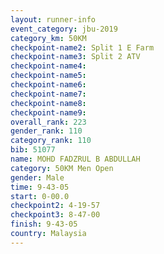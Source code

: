 ```yaml
---
layout: runner-info 
event_category: jbu-2019 
category_km: 50KM 
checkpoint-name2: Split 1 E Farm 
checkpoint-name3: Split 2 ATV 
checkpoint-name4: 
checkpoint-name5: 
checkpoint-name6: 
checkpoint-name7: 
checkpoint-name8: 
checkpoint-name9: 
overall_rank: 223
gender_rank: 110
category_rank: 110
bib: 51077
name: MOHD FADZRUL B ABDULLAH
category: 50KM Men Open
gender: Male
time: 9-43-05
start: 0-00.0
checkpoint2: 4-19-57
checkpoint3: 8-47-00
finish: 9-43-05
country: Malaysia
---
```

